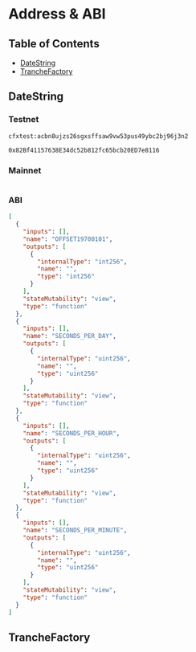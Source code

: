 # Address & ABI

## Table of Contents
- [DateString](#datestring)
- [TrancheFactory](#tranchefactory)

## DateString
### Testnet
```
cfxtest:acbn8ujzs26sgxsffsaw9vw53pus49ybc2bj96j3n2
```

```
0x82Bf41157638E34dc52b812fc65bcb20ED7e8116
```
### Mainnet
```

```
### ABI
```json
[
  {
    "inputs": [],
    "name": "OFFSET19700101",
    "outputs": [
      {
        "internalType": "int256",
        "name": "",
        "type": "int256"
      }
    ],
    "stateMutability": "view",
    "type": "function"
  },
  {
    "inputs": [],
    "name": "SECONDS_PER_DAY",
    "outputs": [
      {
        "internalType": "uint256",
        "name": "",
        "type": "uint256"
      }
    ],
    "stateMutability": "view",
    "type": "function"
  },
  {
    "inputs": [],
    "name": "SECONDS_PER_HOUR",
    "outputs": [
      {
        "internalType": "uint256",
        "name": "",
        "type": "uint256"
      }
    ],
    "stateMutability": "view",
    "type": "function"
  },
  {
    "inputs": [],
    "name": "SECONDS_PER_MINUTE",
    "outputs": [
      {
        "internalType": "uint256",
        "name": "",
        "type": "uint256"
      }
    ],
    "stateMutability": "view",
    "type": "function"
  }
]
```
## TrancheFactory